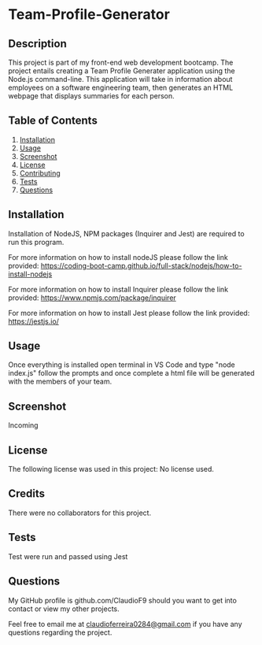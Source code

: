 # Team-Profile-Generator

## Description

This project is part of my front-end web development bootcamp. The project entails creating a Team Profile Generater application using the Node.js command-line. This application will take in information about employees on a software engineering team, then generates an HTML webpage that displays summaries for each person.

## Table of Contents
1. [Installation](#installation)
2. [Usage](#usage)
3. [Screenshot](#screenshot)
4. [License](#license)
5. [Contributing](#contributing)
6. [Tests](#tests)
7. [Questions](#questions)

## Installation 
<a name="#installation"></a>


Installation of NodeJS, NPM packages (Inquirer and Jest)  are required to run this program. 

For more information on how to install nodeJS please follow the link provided: https://coding-boot-camp.github.io/full-stack/nodejs/how-to-install-nodejs

For more information on how to install Inquirer please follow the link provided: https://www.npmjs.com/package/inquirer

For more information on how to install Jest please follow the link provided: https://jestjs.io/

## Usage 
<a name="#usage"></a>

Once everything is installed open terminal in VS Code and type "node index.js" follow the prompts and once complete a html file will be generated with the members of your team.

## Screenshot
<a name="#screenshot"></a>

Incoming

## License 
<a name="#license"></a>

The following license was used in this project: No license used.

## Credits 
<a name="#contributing"></a>

There were no collaborators for this project.

## Tests 
<a name="#tests"></a>

Test were run and passed using Jest

## Questions 
<a name="#questions"></a>

My GitHub profile is github.com/ClaudioF9 should you want to get into contact or view my other projects.

Feel free to email me at claudioferreira0284@gmail.com if you have any questions regarding the project.